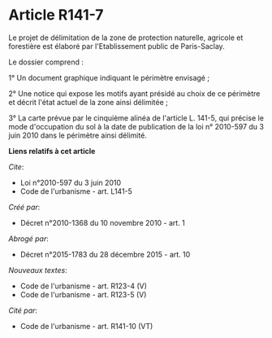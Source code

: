 # Article R141-7

Le projet de délimitation de la zone de protection naturelle, agricole et forestière est élaboré par l'Etablissement public
de Paris-Saclay. 

Le dossier comprend : 

1° Un document graphique indiquant le périmètre envisagé ; 

2° Une notice qui expose les motifs ayant présidé au choix de ce périmètre et décrit l'état actuel de la zone ainsi
délimitée ; 

3° La carte prévue par le cinquième alinéa de l'article L. 141-5, qui précise le mode d'occupation du sol à la date de
publication de la loi n° 2010-597 du 3 juin 2010 dans le périmètre ainsi délimité.

**Liens relatifs à cet article**

_Cite_:

  - Loi n°2010-597 du 3 juin 2010
  - Code de l'urbanisme - art. L141-5

_Créé par_:

  - Décret n°2010-1368 du 10 novembre 2010 - art. 1

_Abrogé par_:

  - Décret n°2015-1783 du 28 décembre 2015 - art. 10

_Nouveaux textes_:

  - Code de l'urbanisme - art. R123-4 (V)
  - Code de l'urbanisme - art. R123-5 (V)

_Cité par_:

  - Code de l'urbanisme - art. R141-10 (VT)

